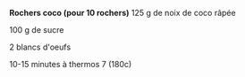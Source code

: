 
**Rochers coco (pour 10 rochers)**
125 g de noix de coco râpée

100 g de sucre

2 blancs d'oeufs

10-15 minutes à thermos 7 (180c)
